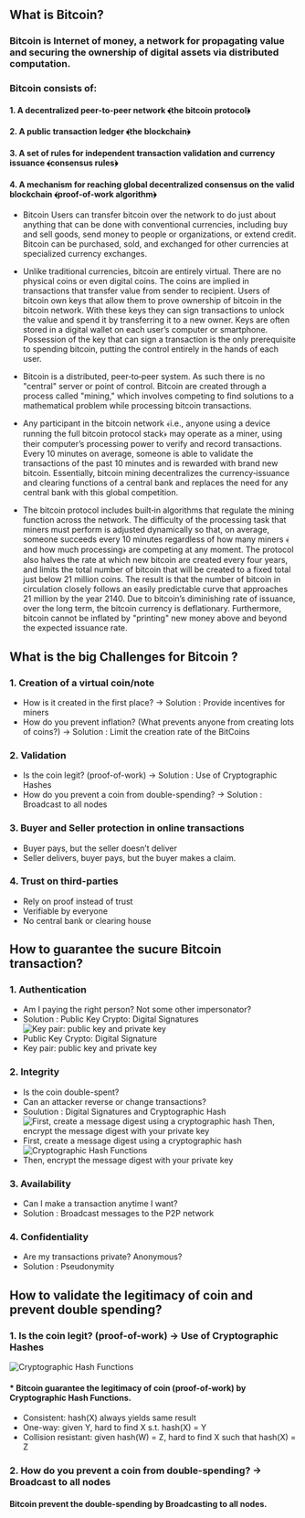 ## What is Bitcoin?
### Bitcoin is Internet of money, a network for propagating value and securing the ownership of digital assets via distributed computation. 
###  Bitcoin consists of:
#### 1. A decentralized peer‐to‐peer network ﴾the bitcoin protocol﴿
#### 2. A public transaction ledger ﴾the blockchain﴿
#### 3. A set of rules for independent transaction validation and currency issuance ﴾consensus rules﴿
#### 4. A mechanism for reaching global decentralized consensus on the valid blockchain ﴾proof‐of‐work algorithm﴿

* Bitcoin Users can transfer bitcoin over the network to do just about anything that can be done with conventional currencies, including buy and sell goods, send money to people or organizations, or extend credit. Bitcoin can be purchased, sold, and exchanged for other currencies at specialized currency exchanges.

* Unlike traditional currencies, bitcoin are entirely virtual. There are no physical coins or even digital coins. The coins are
implied in transactions that transfer value from sender to recipient. Users of bitcoin own keys that allow them to prove
ownership of bitcoin in the bitcoin network. With these keys they can sign transactions to unlock the value and spend it by
transferring it to a new owner. Keys are often stored in a digital wallet on each user’s computer or smartphone. Possession of
the key that can sign a transaction is the only prerequisite to spending bitcoin, putting the control entirely in the hands of
each user.

* Bitcoin is a distributed, peer‐to‐peer system. As such there is no "central" server or point of control. Bitcoin are created
through a process called "mining," which involves competing to find solutions to a mathematical problem while processing
bitcoin transactions.

*  Any participant in the bitcoin network ﴾i.e., anyone using a device running the full bitcoin protocol stack﴿
may operate as a miner, using their computer’s processing power to verify and record transactions. Every 10 minutes on
average, someone is able to validate the transactions of the past 10 minutes and is rewarded with brand new bitcoin.
Essentially, bitcoin mining decentralizes the currency‐issuance and clearing functions of a central bank and replaces the need
for any central bank with this global competition.

* The bitcoin protocol includes built‐in algorithms that regulate the mining function across the network. The difficulty of the
processing task that miners must perform is adjusted dynamically so that, on average, someone succeeds every 10 minutes
regardless of how many miners ﴾and how much processing﴿ are competing at any moment. The protocol also halves the rate
at which new bitcoin are created every four years, and limits the total number of bitcoin that will be created to a fixed total
just below 21 million coins. The result is that the number of bitcoin in circulation closely follows an easily predictable curve
that approaches 21 million by the year 2140. Due to bitcoin’s diminishing rate of issuance, over the long term, the bitcoin
currency is deflationary. Furthermore, bitcoin cannot be inflated by "printing" new money above and beyond the expected
issuance rate.

## What is the big Challenges for Bitcoin ?
### 1. Creation of a virtual coin/note
 - How is it created in the first place? -> Solution : Provide incentives for miners
 - How do you prevent inflation? (What prevents anyone from creating lots of coins?) -> Solution : Limit the creation rate of the BitCoins

### 2. Validation
 - Is the coin legit? (proof-of-work) -> Solution : Use of Cryptographic Hashes
 - How do you prevent a coin from double-spending? -> Solution : Broadcast to all nodes

### 3. Buyer and Seller protection in online transactions
 - Buyer pays, but the seller doesn’t deliver
 - Seller delivers, buyer pays, but the buyer makes a claim. 
 
### 4. Trust on third-parties
 - Rely on proof instead of trust
 - Verifiable by everyone
 - No central bank or clearing house

## How to guarantee the sucure Bitcoin transaction?
### 1. Authentication
* Am I paying the right person? Not some other impersonator? 
* Solution : Public Key Crypto: Digital Signatures
![Key pair: public key and private key
]({{http://www.patternics.com}}/blockchain/image/encription.JPG)
* Public Key Crypto: Digital Signature
* Key pair: public key and private key

### 2. Integrity
* Is the coin double-spent? 
* Can an attacker reverse or change transactions?
* Soulution : Digital Signatures and Cryptographic Hash
![First, create a message digest using a cryptographic hash Then, encrypt the message digest with your private key]({{http://www.patternics.com}}/blockchain/image/digital_sig.JPG)
* First, create a message digest using a cryptographic hash 
![Cryptographic Hash Functions]({{http://www.patternics.com}}/blockchain/image/collision_res.JPG)
* Then, encrypt the message digest with your private key


### 3. Availability
* Can I make a transaction anytime I want?
* Solution : Broadcast messages to the P2P network

### 4. Confidentiality
* Are my transactions private? Anonymous? 
* Solution : Pseudonymity

## How to validate the legitimacy of coin and prevent double spending?
### 1. Is the coin legit? (proof-of-work) ->  Use of Cryptographic Hashes



![Cryptographic Hash Functions]({{http://www.patternics.com}}/blockchain/image/collision_res.JPG)
#### * Bitcoin guarantee the legitimacy of coin (proof-of-work) by Cryptographic Hash Functions.
* Consistent: hash(X) always yields same result
* One-way: given Y, hard to find X s.t. hash(X) = Y 
* Collision resistant: given hash(W) = Z, hard to find X such that hash(X) = Z 

### 2. How do you prevent a coin from double-spending? -> Broadcast to all nodes
#### Bitcoin prevent the double-spending by Broadcasting to all nodes.

